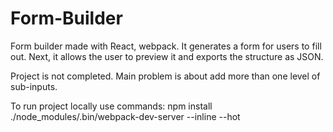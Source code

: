 # Form-Builder

Form builder made with React, webpack.
It generates a form for users to fill out. Next, it allows the user to preview it and exports the structure as JSON.

Project is not completed.
Main problem is about add more than one level of sub-inputs.

To run project locally use commands:
npm install
./node_modules/.bin/webpack-dev-server --inline --hot
